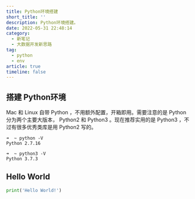 ```yaml
---
title: Python环境搭建
short_title: ''
description: Python环境搭建。
date: 2022-05-31 22:48:14
category:
  - 新笔记
  - 大数据开发新思路
tag:
  - python
  - env
article: true
timeline: false
---
```

## 搭建 Python环境

Mac 和 Linux 自带 Python ，不用额外配置，开箱即用。需要注意的是 Python 分为两个主要大版本， Python2 和 Python3 。现在推荐实用的是 Python3 ，不过有很多优秀类库是用 Python2 写的。

```
➜  ~ python -V
Python 2.7.16
```

```
➜  ~ python3 -V
Python 3.7.3
```

## Hello World

```python
print('Hello World!')
```